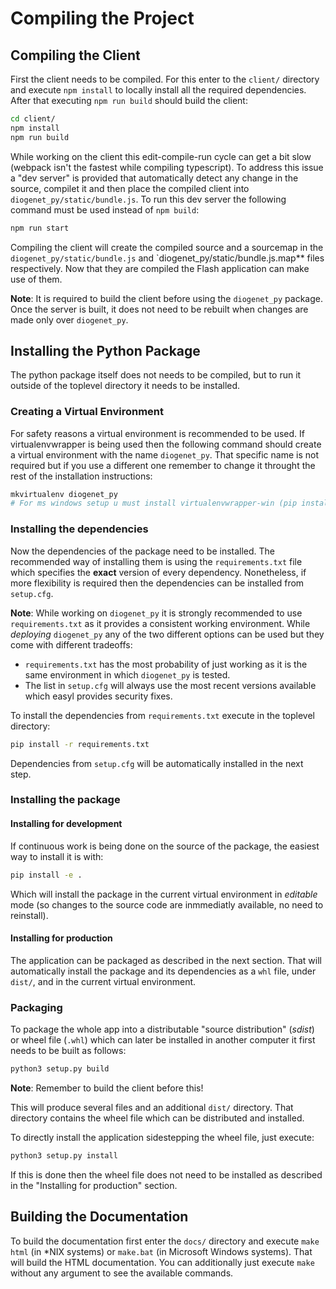 # Compiling the Project #

## Compiling the Client ##

First the client needs to be compiled. For this enter to the `client/` directory and execute `npm install` to locally install all the required dependencies. After that executing `npm run build` should build the client:

```sh
cd client/
npm install
npm run build
```

While working on the client this edit-compile-run cycle can get a bit slow (webpack isn't the fastest while compiling typescript). To address this issue a "dev server" is provided that automatically detect any change in the source, compilet it and then place the compiled client into `diogenet_py/static/bundle.js`. To run this dev server the following command must be used instead of `npm build`:

```sh
npm run start
```

Compiling the client will create the compiled source and a sourcemap in the `diogenet_py/static/bundle.js` and `diogenet_py/static/bundle.js.map** files respectively. Now that they are compiled the Flash application can make use of them.

**Note**: It is required to build the client before using the `diogenet_py` package. Once the server is built, it does not need to be rebuilt when changes are made only over `diogenet_py`.

## Installing the Python Package ##

The python package itself does not needs to be compiled, but to run it outside of the toplevel directory it needs to be installed.

### Creating a Virtual Environment ###

For safety reasons a virtual environment is recommended to be used. If virtualenvwrapper is being used then the following command should create a virtual environment with the name `diogenet_py`. That specific name is not required but if you use a different one remember to change it throught the rest of the installation instructions:

```sh
mkvirtualenv diogenet_py
# For ms windows setup u must install virtualenvwrapper-win (pip install virtualenvwrapper-win)
```

### Installing the dependencies ###

Now the dependencies of the package need to be installed. The recommended way
of installing them is using the `requirements.txt` file which specifies the **exact**
version of every dependency. Nonetheless, if more flexibility is required then the
dependencies can be installed from `setup.cfg`.

**Note**: While working on `diogenet_py` it is strongly recommended to use
`requirements.txt` as it provides a consistent working environment. While
*deploying* `diogenet_py` any of the two different options can be used but
they come with different tradeoffs:

- `requirements.txt` has the most probability of just working as it is the same
  environment in which `diogenet_py` is tested.
- The list in `setup.cfg` will always use the most recent versions available
  which easyl provides security fixes.

To install the dependencies from `requirements.txt` execute in the toplevel
directory:

```sh
pip install -r requirements.txt
```

Dependencies from `setup.cfg` will be automatically installed in the next step.

### Installing the package ###

#### Installing for development ####

If continuous work is being done on the source of the package, the easiest
way to install it is with:

```sh
pip install -e .
```

Which will install the package in the current virtual environment in *editable*
mode (so changes to the source code are inmmediatly available, no need to
reinstall).

#### Installing for production ####

The application can be packaged as described in the next section.  That will automatically install the package and its dependencies as a `whl` file, under `dist/`, and in the current virtual environment. 

### Packaging ###

To package the whole app into a distributable "source distribution" (*sdist*)
or wheel file (`.whl`) which can later be installed in another computer it
first needs to be built as follows:

```sh
python3 setup.py build
```

**Note**: Remember to build the client before this!

[//]: # (How should I build the client?)

This will produce several files and an additional `dist/` directory. That
directory contains the wheel file which can be distributed and installed.

To directly install the application sidestepping the wheel file, just execute:

```sh
python3 setup.py install
```

If this is done then the wheel file does not need to be installed as
described in the "Installing for production" section.

## Building the Documentation ##

To build the documentation first enter the `docs/` directory and execute
`make html` (in \*NIX systems) or `make.bat` (in Microsoft Windows systems).
That will build the HTML documentation. You can additionally just execute
`make` without any argument to see the available commands.
